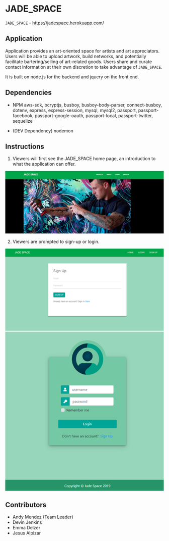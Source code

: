 # JADE_SPACE

`JADE_SPACE` - https://jadespace.herokuapp.com/

## Application

Application provides an art-oriented space for artists and art appreciators.
Users will be able to upload artwork, build networks, and potentially facilitate bartering/selling of art-related goods. Users share and curate contact information at their own discretion to take advantage of `JADE_SPACE`.

It is built on node.js for the backend and jquery on the front end.

## Dependencies

* NPM aws-sdk, bcryptjs, busboy, busboy-body-parser, connect-busboy, dotenv, express, express-session, mysql, mysql2, passport, passport-facebook, passport-google-oauth, passport-local, passport-twitter, sequelize

* (DEV Dependency) nodemon

## Instructions

1. Viewers will first see the JADE_SPACE home page, an introduction to what the application can offer.

![](https://github.com/Andymendez100/Jade/blob/Emma/views/assests/images/JS_main%20page_FINAL.png?raw=true)

2. Viewers are prompted to sign-up or login.

![](views/assests/images/JS_signUpPage.png)
![](views/assests/images/JS_loginPage.png)

## Contributors

* Andy Mendez (Team Leader)
* Devin Jenkins
* Emma Delzer
* Jesus Alpizar
